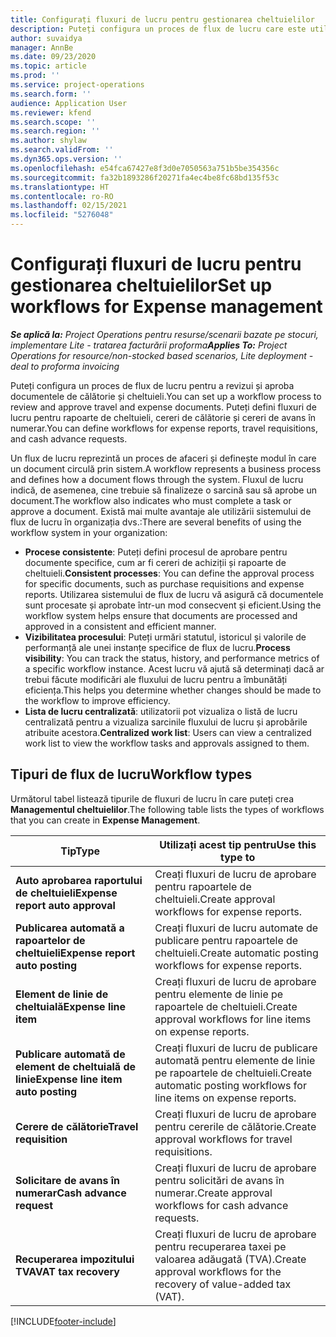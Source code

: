 ```yaml
---
title: Configurați fluxuri de lucru pentru gestionarea cheltuielilor
description: Puteți configura un proces de flux de lucru care este utilizat pentru a revizui și aproba documentele de călătorie și cheltuieli.
author: suvaidya
manager: AnnBe
ms.date: 09/23/2020
ms.topic: article
ms.prod: ''
ms.service: project-operations
ms.search.form: ''
audience: Application User
ms.reviewer: kfend
ms.search.scope: ''
ms.search.region: ''
ms.author: shylaw
ms.search.validFrom: ''
ms.dyn365.ops.version: ''
ms.openlocfilehash: e54fca67427e8f3d0e7050563a751b5be354356c
ms.sourcegitcommit: fa32b1893286f20271fa4ec4be8fc68bd135f53c
ms.translationtype: HT
ms.contentlocale: ro-RO
ms.lasthandoff: 02/15/2021
ms.locfileid: "5276048"
---
```

# <a name="set-up-workflows-for-expense-management"></a><span data-ttu-id="e7635-103">Configurați fluxuri de lucru pentru gestionarea cheltuielilor</span><span class="sxs-lookup"><span data-stu-id="e7635-103">Set up workflows for Expense management</span></span>

<span data-ttu-id="e7635-104">_**Se aplică la:** Project Operations pentru resurse/scenarii bazate pe stocuri, implementare Lite - tratarea facturării proforma_</span><span class="sxs-lookup"><span data-stu-id="e7635-104">_**Applies To:** Project Operations for resource/non-stocked based scenarios, Lite deployment - deal to proforma invoicing_</span></span>

<span data-ttu-id="e7635-105">Puteți configura un proces de flux de lucru pentru a revizui și aproba documentele de călătorie și cheltuieli.</span><span class="sxs-lookup"><span data-stu-id="e7635-105">You can set up a workflow process to review and approve travel and expense documents.</span></span> <span data-ttu-id="e7635-106">Puteți defini fluxuri de lucru pentru rapoarte de cheltuieli, cereri de călătorie și cereri de avans în numerar.</span><span class="sxs-lookup"><span data-stu-id="e7635-106">You can define workflows for expense reports, travel requisitions, and cash advance requests.</span></span>

<span data-ttu-id="e7635-107">Un flux de lucru reprezintă un proces de afaceri și definește modul în care un document circulă prin sistem.</span><span class="sxs-lookup"><span data-stu-id="e7635-107">A workflow represents a business process and defines how a document flows through the system.</span></span> <span data-ttu-id="e7635-108">Fluxul de lucru indică, de asemenea, cine trebuie să finalizeze o sarcină sau să aprobe un document.</span><span class="sxs-lookup"><span data-stu-id="e7635-108">The workflow also indicates who must complete a task or approve a document.</span></span> <span data-ttu-id="e7635-109">Există mai multe avantaje ale utilizării sistemului de flux de lucru în organizația dvs.:</span><span class="sxs-lookup"><span data-stu-id="e7635-109">There are several benefits of using the workflow system in your organization:</span></span>

- <span data-ttu-id="e7635-110">**Procese consistente**: Puteți defini procesul de aprobare pentru documente specifice, cum ar fi cereri de achiziții și rapoarte de cheltuieli.</span><span class="sxs-lookup"><span data-stu-id="e7635-110">**Consistent processes**: You can define the approval process for specific documents, such as purchase requisitions and expense reports.</span></span> <span data-ttu-id="e7635-111">Utilizarea sistemului de flux de lucru vă asigură că documentele sunt procesate și aprobate într-un mod consecvent și eficient.</span><span class="sxs-lookup"><span data-stu-id="e7635-111">Using the workflow system helps ensure that documents are processed and approved in a consistent and efficient manner.</span></span>
- <span data-ttu-id="e7635-112">**Vizibilitatea procesului**: Puteți urmări statutul, istoricul și valorile de performanță ale unei instanțe specifice de flux de lucru.</span><span class="sxs-lookup"><span data-stu-id="e7635-112">**Process visibility**: You can track the status, history, and performance metrics of a specific workflow instance.</span></span> <span data-ttu-id="e7635-113">Acest lucru vă ajută să determinați dacă ar trebui făcute modificări ale fluxului de lucru pentru a îmbunătăți eficiența.</span><span class="sxs-lookup"><span data-stu-id="e7635-113">This helps you determine whether changes should be made to the workflow to improve efficiency.</span></span>
- <span data-ttu-id="e7635-114">**Lista de lucru centralizată**: utilizatorii pot vizualiza o listă de lucru centralizată pentru a vizualiza sarcinile fluxului de lucru și aprobările atribuite acestora.</span><span class="sxs-lookup"><span data-stu-id="e7635-114">**Centralized work list**: Users can view a centralized work list to view the workflow tasks and approvals assigned to them.</span></span> 

## <a name="workflow-types"></a><span data-ttu-id="e7635-115">Tipuri de flux de lucru</span><span class="sxs-lookup"><span data-stu-id="e7635-115">Workflow types</span></span>

<span data-ttu-id="e7635-116">Următorul tabel listează tipurile de fluxuri de lucru în care puteți crea **Managementul cheltuielilor**.</span><span class="sxs-lookup"><span data-stu-id="e7635-116">The following table lists the types of workflows that you can create in **Expense Management**.</span></span>


|              <span data-ttu-id="e7635-117"><strong>Tip</strong></span><span class="sxs-lookup"><span data-stu-id="e7635-117"><strong>Type</strong></span></span>              |                   <span data-ttu-id="e7635-118"><strong>Utilizați acest tip pentru</strong></span><span class="sxs-lookup"><span data-stu-id="e7635-118"><strong>Use this type to</strong></span></span>                   |
|-------------------------------------------------|-----------------------------------------------------------------------|
|   <span data-ttu-id="e7635-119"><strong>Auto aprobarea raportului de cheltuieli</strong></span><span class="sxs-lookup"><span data-stu-id="e7635-119"><strong>Expense report auto approval</strong></span></span> |            <span data-ttu-id="e7635-120">Creați fluxuri de lucru de aprobare pentru rapoartele de cheltuieli.</span><span class="sxs-lookup"><span data-stu-id="e7635-120">Create approval workflows for expense reports.</span></span>             |
|  <span data-ttu-id="e7635-121"><strong>Publicarea automată a rapoartelor de cheltuieli</strong></span><span class="sxs-lookup"><span data-stu-id="e7635-121"><strong>Expense report auto posting</strong></span></span>   |        <span data-ttu-id="e7635-122">Creați fluxuri de lucru automate de publicare pentru rapoartele de cheltuieli.</span><span class="sxs-lookup"><span data-stu-id="e7635-122">Create automatic posting workflows for expense reports.</span></span>        |
|       <span data-ttu-id="e7635-123"><strong>Element de linie de cheltuială</strong></span><span class="sxs-lookup"><span data-stu-id="e7635-123"><strong>Expense line item</strong></span></span>        |     <span data-ttu-id="e7635-124">Creați fluxuri de lucru de aprobare pentru elemente de linie pe rapoartele de cheltuieli.</span><span class="sxs-lookup"><span data-stu-id="e7635-124">Create approval workflows for line items on expense reports.</span></span>      |
| <span data-ttu-id="e7635-125"><strong>Publicare automată de element de cheltuială de linie</strong></span><span class="sxs-lookup"><span data-stu-id="e7635-125"><strong>Expense line item auto posting</strong></span></span> | <span data-ttu-id="e7635-126">Creați fluxuri de lucru de publicare automată pentru elemente de linie pe rapoartele de cheltuieli.</span><span class="sxs-lookup"><span data-stu-id="e7635-126">Create automatic posting workflows for line items on expense reports.</span></span> |
|       <span data-ttu-id="e7635-127"><strong>Cerere de călătorie</strong></span><span class="sxs-lookup"><span data-stu-id="e7635-127"><strong>Travel requisition</strong></span></span>       |          <span data-ttu-id="e7635-128">Creați fluxuri de lucru de aprobare pentru cererile de călătorie.</span><span class="sxs-lookup"><span data-stu-id="e7635-128">Create approval workflows for travel requisitions.</span></span>           |
|      <span data-ttu-id="e7635-129"><strong>Solicitare de avans în numerar</strong></span><span class="sxs-lookup"><span data-stu-id="e7635-129"><strong>Cash advance request</strong></span></span>      |         <span data-ttu-id="e7635-130">Creați fluxuri de lucru de aprobare pentru solicitări de avans în numerar.</span><span class="sxs-lookup"><span data-stu-id="e7635-130">Create approval workflows for cash advance requests.</span></span>          |
|        <span data-ttu-id="e7635-131"><strong>Recuperarea impozitului TVA</strong></span><span class="sxs-lookup"><span data-stu-id="e7635-131"><strong>VAT tax recovery</strong></span></span>        | <span data-ttu-id="e7635-132">Creați fluxuri de lucru de aprobare pentru recuperarea taxei pe valoarea adăugată (TVA).</span><span class="sxs-lookup"><span data-stu-id="e7635-132">Create approval workflows for the recovery of value-added tax (VAT).</span></span>  |


[!INCLUDE[footer-include](../includes/footer-banner.md)]